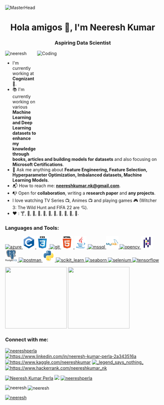 ![MasterHead](https://nielseniq.com/wp-content/uploads/sites/4/2021/02/data-science-icon-animation-banner-clockwise-3.gif)
  
<h1 align = "center">Hola amigos 👋, I'm Neeresh Kumar</h1>
<h3 align="center">Aspiring Data Scientist</h3>


<img align = 'right' alt = 'Coding' width = '400' height = '330' src = "https://i.pinimg.com/originals/91/16/8b/91168b4873f6659b3e9fdfe4b89cd864.gif">

<p align="left"> <img src="https://komarev.com/ghpvc/?username=neeresh&label=Profile%20views&color=0e75b6&style=flat" alt="neeresh" /> </p>

- I'm currently working at **Cognizant**:office:.
- :books: I'm currently working on various **Machine Learning and Deep Learning datasets to enhance my knowledge through books, articles and building models for datasets** and also focusing on **Microsoft Certifications**.
- :speech_balloon: Ask me anything about **Feature Engineering, Feature Selection, Hyperparameter Optimization, Imbalanced datasets, Machine Learning Models**.
- :mailbox_with_mail: How to reach me: **neereshkumar.nk@gmail.com**.
- :mailbox_with_no_mail: Open for **collaboration**, writing a **research paper** and **any projects**.
- I love watching TV Series :tv:, Animes :tv: and playing games :video_game: (Witcher 3: The Wild Hunt and FIFA 22 are :cupid:).
- :hearts: : :cocktail:, :pizza:, :hamburger:, :fries:, :poultry_leg:, :sushi:, :ramen:, :doughnut:, :cookie:, :chocolate_bar:, :icecream:.

<h3 align="left">Languages and Tools:</h3>
<p align="left"> <a href="https://azure.microsoft.com/en-in/" target="_blank" rel="noreferrer"> <img src="https://www.vectorlogo.zone/logos/microsoft_azure/microsoft_azure-icon.svg" alt="azure" width="40" height="40"/> </a> <a href="https://www.cprogramming.com/" target="_blank" rel="noreferrer"> <img src="https://raw.githubusercontent.com/devicons/devicon/master/icons/c/c-original.svg" alt="c" width="40" height="40"/> </a> <a href="https://www.w3schools.com/css/" target="_blank" rel="noreferrer"> <img src="https://raw.githubusercontent.com/devicons/devicon/master/icons/css3/css3-original-wordmark.svg" alt="css3" width="40" height="40"/> </a> <a href="https://git-scm.com/" target="_blank" rel="noreferrer"> <img src="https://www.vectorlogo.zone/logos/git-scm/git-scm-icon.svg" alt="git" width="40" height="40"/> </a> <a href="https://www.w3.org/html/" target="_blank" rel="noreferrer"> <img src="https://raw.githubusercontent.com/devicons/devicon/master/icons/html5/html5-original-wordmark.svg" alt="html5" width="40" height="40"/> </a> <a href="https://www.java.com" target="_blank" rel="noreferrer"> <img src="https://raw.githubusercontent.com/devicons/devicon/master/icons/java/java-original.svg" alt="java" width="40" height="40"/> </a> <a href="https://www.microsoft.com/en-us/sql-server" target="_blank" rel="noreferrer"> <img src="https://www.svgrepo.com/show/303229/microsoft-sql-server-logo.svg" alt="mssql" width="40" height="40"/> </a> <a href="https://www.mysql.com/" target="_blank" rel="noreferrer"> <img src="https://raw.githubusercontent.com/devicons/devicon/master/icons/mysql/mysql-original-wordmark.svg" alt="mysql" width="40" height="40"/> </a> <a href="https://opencv.org/" target="_blank" rel="noreferrer"> <img src="https://www.vectorlogo.zone/logos/opencv/opencv-icon.svg" alt="opencv" width="40" height="40"/> </a> <a href="https://pandas.pydata.org/" target="_blank" rel="noreferrer"> <img src="https://raw.githubusercontent.com/devicons/devicon/2ae2a900d2f041da66e950e4d48052658d850630/icons/pandas/pandas-original.svg" alt="pandas" width="40" height="40"/> </a> <a href="https://www.postgresql.org" target="_blank" rel="noreferrer"> <img src="https://raw.githubusercontent.com/devicons/devicon/master/icons/postgresql/postgresql-original-wordmark.svg" alt="postgresql" width="40" height="40"/> </a> <a href="https://postman.com" target="_blank" rel="noreferrer"> <img src="https://www.vectorlogo.zone/logos/getpostman/getpostman-icon.svg" alt="postman" width="40" height="40"/> </a> <a href="https://www.python.org" target="_blank" rel="noreferrer"> <img src="https://raw.githubusercontent.com/devicons/devicon/master/icons/python/python-original.svg" alt="python" width="40" height="40"/> </a> <a href="https://scikit-learn.org/" target="_blank" rel="noreferrer"> <img src="https://upload.wikimedia.org/wikipedia/commons/0/05/Scikit_learn_logo_small.svg" alt="scikit_learn" width="40" height="40"/> </a> <a href="https://seaborn.pydata.org/" target="_blank" rel="noreferrer"> <img src="https://seaborn.pydata.org/_images/logo-mark-lightbg.svg" alt="seaborn" width="40" height="40"/> </a> <a href="https://www.selenium.dev" target="_blank" rel="noreferrer"> <img src="https://raw.githubusercontent.com/detain/svg-logos/780f25886640cef088af994181646db2f6b1a3f8/svg/selenium-logo.svg" alt="selenium" width="40" height="40"/> </a> <a href="https://www.tensorflow.org" target="_blank" rel="noreferrer"> <img src="https://www.vectorlogo.zone/logos/tensorflow/tensorflow-icon.svg" alt="tensorflow" width="40" height="40"/> </a> </p>

<p>
<img src = "https://images.credly.com/size/340x340/images/be8fcaeb-c769-4858-b567-ffaaa73ce8cf/image.png" width = '200' height = '200'>
<img src = "https://images.credly.com/size/340x340/images/4136ced8-75d5-4afb-8677-40b6236e2672/azure-ai-fundamentals-600x600.png" width = '200' height = '200'>
</p>

<h3 align="left">Connect with me:</h3>
<p align="left">
<a href="https://twitter.com/neereshperla" target="blank"><img align="center" src="https://raw.githubusercontent.com/rahuldkjain/github-profile-readme-generator/master/src/images/icons/Social/twitter.svg" alt="neereshperla" height="30" width="40" /></a>
<a href="https://linkedin.com/in/https://www.linkedin.com/in/neeresh-kumar-perla-2a343516a" target="blank"><img align="center" src="https://raw.githubusercontent.com/rahuldkjain/github-profile-readme-generator/master/src/images/icons/Social/linked-in-alt.svg" alt="https://www.linkedin.com/in/neeresh-kumar-perla-2a343516a" height="30" width="40" /></a>
<a href="https://kaggle.com/https://www.kaggle.com/neereshkumar" target="blank"><img align="center" src="https://raw.githubusercontent.com/rahuldkjain/github-profile-readme-generator/master/src/images/icons/Social/kaggle.svg" alt="https://www.kaggle.com/neereshkumar" height="30" width="40" /></a>
<a href="https://instagram.com/_legend_says_nothing_" target="blank"><img align="center" src="https://raw.githubusercontent.com/rahuldkjain/github-profile-readme-generator/master/src/images/icons/Social/instagram.svg" alt="_legend_says_nothing_" height="30" width="40" /></a>
<a href="https://www.hackerrank.com/https://www.hackerrank.com/neereshkumar_nk" target="blank"><img align="center" src="https://raw.githubusercontent.com/rahuldkjain/github-profile-readme-generator/master/src/images/icons/Social/hackerrank.svg" alt="https://www.hackerrank.com/neereshkumar_nk" height="30" width="40" /></a>
</p>
<p align="left"> <a href="https://www.linkedin.com/in/neeresh-kumar-perla-2a343516a/" target="blank"><img src="https://img.shields.io/badge/LinkedIn-0077B5?style=for-the-badge&logo=linkedin&logoColor=white" alt = "Neeresh Kumar Perla"/></a>
<a href="https://www.instagram.com/_legend_says_nothing_/" target="blank"><img src="https://img.shields.io/badge/Instagram-E4405F?style=for-the-badge&logo=instagram&logoColor=white" /></a>  
<a href="https://twitter.com/neereshperla" target="blank"><img src="https://img.shields.io/badge/Twitter-1DA1F2?style=for-the-badge&logo=twitter&logoColor=white" alt="neereshperla" /></a> </p>

<p><img align="left" src="https://github-readme-stats.vercel.app/api/top-langs?username=neeresh&show_icons=true&locale=en&layout=compact" alt="neeresh" /></p>

<p>&nbsp;<img align="center" src="https://github-readme-stats.vercel.app/api?username=neeresh&show_icons=true&locale=en" alt="neeresh" /></p>

<p></p>
<p align="left"> <a href="https://github.com/ryo-ma/github-profile-trophy"><img src="https://github-profile-trophy.vercel.app/?username=neeresh" alt="neeresh" /></a> </p>
